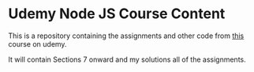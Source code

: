# Udemy Node JS Course Content
This is a repository containing the assignments and other code from [this](https://www.udemy.com/course/nodejs-the-complete-guide/) course on udemy.

It will contain Sections 7 onward and my solutions all of the assignments.